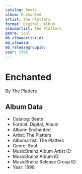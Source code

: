 ```yaml
---
catalog: Beets
album: Enchanted
artist: The Platters
format: Digital, Album
albumartist: The Platters
genre: Soul
mb_albumartistid: 
mb_albumid: 
mb_releasegroupid: 
year: 1998
---
```


# Enchanted

By The Platters

## Album Data

- Catalog: Beets
- Format: Digital, Album
- Album: Enchanted
- Artist: The Platters
- Albumartist: The Platters
- Genre: Soul
- MusicBrainz Album Artist ID: 
- MusicBrainz Album ID: 
- MusicBrainz Release Group ID: 
- Year: 1998

